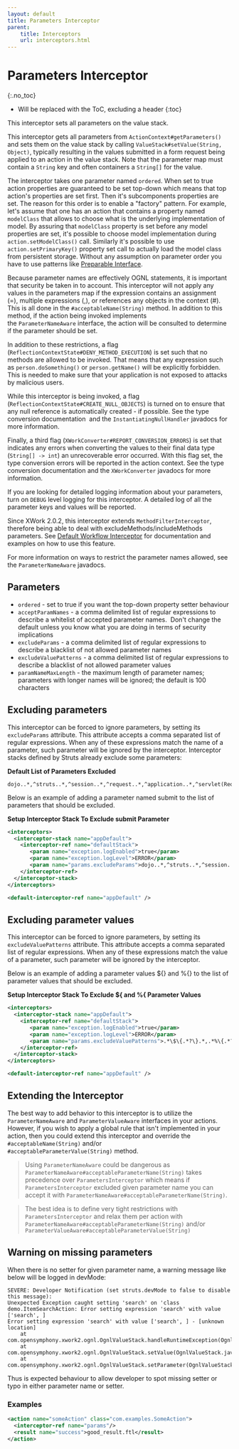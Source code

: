 ```yaml
---
layout: default
title: Parameters Interceptor
parent:
    title: Interceptors
    url: interceptors.html
---
```


# Parameters Interceptor
{:.no_toc}

* Will be replaced with the ToC, excluding a header
{:toc}

This interceptor sets all parameters on the value stack.

This interceptor gets all parameters from `ActionContext#getParameters()` and sets them on the value stack by calling 
`ValueStack#setValue(String, Object)`, typically resulting in the values submitted in a form request being applied 
to an action in the value stack. Note that the parameter map must contain a `String` key and often containers a `String[]`
for the value.

The interceptor takes one parameter named `ordered`. When set to true action properties are guaranteed to be set top-down 
which means that top action's properties are set first. Then it's subcomponents properties are set. The reason for this 
order is to enable a "factory" pattern. For example, let's assume that one has an action that contains a property named
`modelClass` that allows to choose what is the underlying implementation of model. By assuring that `modelClass`
property is set before any model properties are set, it's possible to choose model implementation during 
`action.setModelClass()` call. Similarly it's possible to use `action.setPrimaryKey()` property set call to actually 
load the model class from persistent storage. Without any assumption on parameter order you have to use patterns 
like [Preparable Interface](prepare-interceptor).

Because parameter names are effectively OGNL statements, it is important that security be taken in to account. This 
interceptor will not apply any values in the parameters map if the expression contains an assignment (=), multiple 
expressions (,), or references any objects in the context (#). This is all done in the `#acceptableName(String)`
method. In addition to this method, if the action being invoked implements the `ParameterNameAware` interface, the action 
will be consulted to determine if the parameter should be set.

In addition to these restrictions, a flag (`ReflectionContextState#DENY_METHOD_EXECUTION`) is set such that no methods 
are allowed to be invoked. That means that any expression such as `person.doSomething()` or `person.getName()` will be 
explicitly forbidden. This is needed to make sure that your application is not exposed to attacks by malicious users.

While this interceptor is being invoked, a flag (`ReflectionContextState#CREATE_NULL_OBJECTS`) is turned on to ensure 
that any null reference is automatically created - if possible. See the type conversion documentation 
and the `InstantiatingNullHandler` javadocs for more information.

Finally, a third flag (`XWorkConverter#REPORT_CONVERSION_ERRORS`) is set that indicates any errors when converting 
the values to their final data type (`String[] -> int`) an unrecoverable error occurred. With this flag set, the type 
conversion errors will be reported in the action context. See the type conversion documentation and the `XWorkConverter`
javadocs for more information.

If you are looking for detailed logging information about your parameters, turn on `DEBUG` level logging for this
interceptor. A detailed log of all the parameter keys and values will be reported.

Since XWork 2.0.2, this interceptor extends `MethodFilterInterceptor`, therefore being able to deal with 
excludeMethods/includeMethods parameters. See [Default Workflow Interceptor](default-workflow-interceptor) 
for documentation and examples on how to use this feature.

For more information on ways to restrict the parameter names allowed, see the `ParameterNameAware` javadocs.

## Parameters

- `ordered` - set to true if you want the top-down property setter behaviour
- `acceptParamNames` - a comma delimited list of regular expressions to describe a whitelist of accepted parameter names. 
  Don't change the default unless you know what you are doing in terms of security implications
- `excludeParams` - a comma delimited list of regular expressions to describe a blacklist of not allowed parameter names
- `excludeValuePatterns` - a comma delimited list of regular expressions to describe a blacklist of not allowed parameter values
- `paramNameMaxLength` - the maximum length of parameter names; parameters with longer names will be ignored; 
  the default is 100 characters

## Excluding parameters

This interceptor can be forced to ignore parameters, by setting its `excludeParams` attribute. This attribute accepts 
a comma separated list of regular expressions. When any of these expressions match the name of a parameter, such parameter 
will be ignored by the interceptor. Interceptor stacks defined by Struts already exclude some parameters:

**Default List of Parameters Excluded**

```
dojo..*,^struts..*,^session..*,^request..*,^application..*,^servlet(Request|Response)..*,parameters...*
```

Below is an example of adding a parameter named submit to the list of parameters that should be excluded.

**Setup Interceptor Stack To Exclude submit Parameter**

```xml
<interceptors>
  <interceptor-stack name="appDefault">
    <interceptor-ref name="defaultStack">
       <param name="exception.logEnabled">true</param>
       <param name="exception.logLevel">ERROR</param>
       <param name="params.excludeParams">dojo..*,^struts..*,^session..*,^request..*,^application..*,^servlet(Request|Response)..*,parameters...*,submit</param>
    </interceptor-ref>
  </interceptor-stack>
</interceptors>

<default-interceptor-ref name="appDefault" />
```

## Excluding parameter values

This interceptor can be forced to ignore parameters, by setting its `excludeValuePatterns` attribute. This attribute accepts 
a comma separated list of regular expressions. When any of these expressions match the value of a parameter, such parameter 
will be ignored by the interceptor.

Below is an example of adding a parameter values ${} and %{} to the list of parameter values that should be excluded.

**Setup Interceptor Stack To Exclude ${ and %{ Parameter Values**

```xml
<interceptors>
  <interceptor-stack name="appDefault">
    <interceptor-ref name="defaultStack">
       <param name="exception.logEnabled">true</param>
       <param name="exception.logLevel">ERROR</param>
       <param name="params.excludeValuePatterns">.*\$\{.*?\}.*,.*%\{.*?\}.*</param>
    </interceptor-ref>
  </interceptor-stack>
</interceptors>

<default-interceptor-ref name="appDefault" />
```

## Extending the Interceptor

The best way to add behavior to this interceptor is to utilize the `ParameterNameAware` and `ParameterValueAware` interfaces in your actions. 
However, if you wish to apply a global rule that isn't implemented in your action, then you could extend this interceptor 
and override the `#acceptableName(String)` and/or `#acceptableParameterValue(String)` method.

> Using `ParameterNameAware` could be dangerous as `ParameterNameAware#acceptableParameterName(String)` takes precedence 
> over `ParametersInterceptor` which means if `ParametersInterceptor` excluded given parameter name you can accept 
> it with `ParameterNameAware#acceptableParameterName(String)`.

> The best idea is to define very tight restrictions with `ParametersInterceptor` and relax them per action 
> with `ParameterNameAware#acceptableParameterName(String)` and/or `ParameterValueAware#acceptableParameterValue(String)`

## Warning on missing parameters

When there is no setter for given parameter name, a warning message like below will be logged in devMode:

```
SEVERE: Developer Notification (set struts.devMode to false to disable this message):
Unexpected Exception caught setting 'search' on 'class demo.ItemSearchAction: Error setting expression 'search' with value ['search', ]
Error setting expression 'search' with value ['search', ] - [unknown location]
    at com.opensymphony.xwork2.ognl.OgnlValueStack.handleRuntimeException(OgnlValueStack.java:201)
    at com.opensymphony.xwork2.ognl.OgnlValueStack.setValue(OgnlValueStack.java:178)
    at com.opensymphony.xwork2.ognl.OgnlValueStack.setParameter(OgnlValueStack.java:152)
```

Thus is expected behaviour to allow developer to spot missing setter or typo in either parameter name or setter.

### Examples

```xml
<action name="someAction" class="com.examples.SomeAction">
  <interceptor-ref name="params"/>
  <result name="success">good_result.ftl</result>
</action>
```
